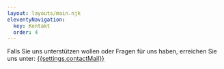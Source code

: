 ```yaml
---
layout: layouts/main.njk
eleventyNavigation:
  key: Kontakt
  order: 4
---
```

Falls Sie uns unterstützen wollen oder Fragen für uns haben, erreichen Sie uns unter:
[{{settings.contactMail}}](mailto:{{settings.contactMail}})
